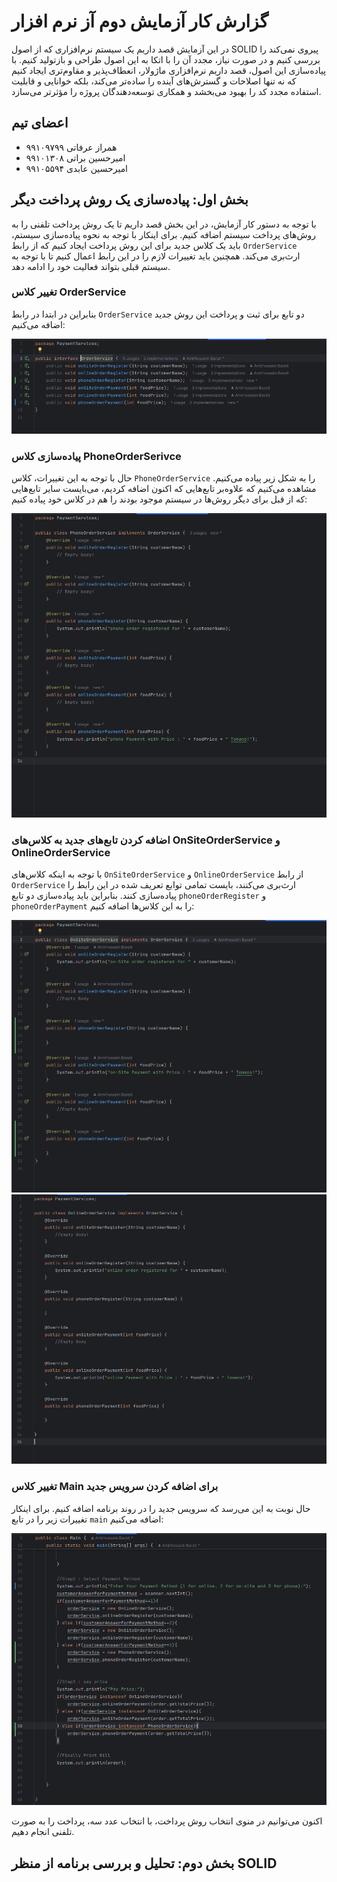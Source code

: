 # گزارش کار آزمایش دوم آز نرم افزار
در این آزمایش قصد داریم یک سیستم نرم‌افزاری که از اصول SOLID پیروی نمی‌کند را بررسی کنیم و در صورت نیاز، مجدد آن را با اتکا به این اصول طراحی و بازتولید کنیم. با پیاده‌سازی این اصول، قصد داریم نرم‌افزاری ماژولار، انعطاف‌پذیر و مقاوم‌تری ایجاد کنیم که نه تنها اصلاحات و گسترش‌های آینده را ساده‌تر می‌کند، بلکه خوانایی و قابلیت استفاده مجدد کد را بهبود می‌بخشد و همکاری توسعه‌دهندگان پروژه را مؤثرتر می‌سازد.
## اعضای تیم
- همراز عرفاتی ۹۹۱۰۹۷۹۹
- امیرحسین براتی ۹۹۱۰۱۳۰۸
- امیرحسین عابدی ۹۹۱۰۵۵۹۴
## بخش اول: پیاده‌سازی یک روش پرداخت دیگر
با توجه به دستور کار آزمایش، در این بخش قصد داریم تا یک روش پرداخت تلفنی را به روش‌های پرداخت سیستم اضافه کنیم. برای اینکار با توجه به نحوه پیاده‌سازی سیستم، باید یک کلاس جدید برای این روش پرداخت ایجاد کنیم که از رابط `OrderService` ارث‌بری می‌کند. همچنین باید تغییرات لازم را در این رابط اعمال کنیم تا با توجه به سیستم قبلی بتواند فعالیت خود را ادامه دهد.

### تغییر کلاس OrderService
بنابراین در ابتدا در رابط `OrderService` دو تابع برای ثبت و پرداخت این روش جدید اضافه می‌کنیم:

![تغییرات اعمال شده در رابط OrderService](./resources/1-1.png)

### پیاده‌سازی کلاس PhoneOrderSerivce

حال با توجه به این تغییرات، کلاس `PhoneOrderService` را به شکل زیر پیاده می‌کنیم. مشاهده می‌کنیم که علاوه‌بر تابع‌هایی که اکنون اضافه کردیم، می‌بایست سایر تابع‌هایی که از قبل برای دیگر روش‌ها در سیستم موجود بودند را هم در کلاس  خود پیاده کنیم:

![پیاده‌سازی کلاس PhoneOrderSerivce](./resources/1-2.png)

### اضافه کردن تابع‌های جدید به کلاس‌های OnSiteOrderService و OnlineOrderService

با توجه به اینکه کلاس‌های `OnSiteOrderService` و `OnlineOrderService` از رابط `OrderService` ارث‌بری می‌کنند، بایست تمامی توابع تعریف شده در این رابط را پیاده‌سازی کنند. بنابراین باید پیاده‌سازی دو تابع `phoneOrderRegister` و `phoneOrderPayment` را به این کلاس‌ها اضافه کنیم:

![اضافه کردن توابع به کلاس OnSiteOrderService](./resources/1-3.png)
![اضافه کردن توابع به کلاس OnlineOrderService](./resources/1-4.png)

### تغییر کلاس Main برای اضافه کردن سرویس جدید

حال نوبت به این می‌رسد که سرویس جدید را در روند برنامه اضافه کنیم. برای اینکار تغییرات زیر را در تابع `main` اضافه می‌کنیم:

![](./resources/1-5.png)

اکنون می‌توانیم در منوی انتخاب روش پرداخت، با انتخاب عدد سه، پرداخت را به صورت تلفنی انجام دهیم. 

## بخش دوم: تحلیل و بررسی برنامه از منظر SOLID
